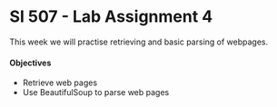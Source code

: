 # SI 507 - Lab Assignment 4
This week we will practise retrieving and basic parsing of webpages.

#### Objectives
* Retrieve web pages
* Use BeautifulSoup to parse web pages
